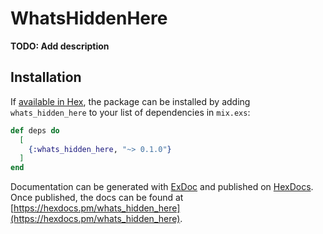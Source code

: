 # WhatsHiddenHere

**TODO: Add description**

## Installation

If [available in Hex](https://hex.pm/docs/publish), the package can be installed
by adding `whats_hidden_here` to your list of dependencies in `mix.exs`:

```elixir
def deps do
  [
    {:whats_hidden_here, "~> 0.1.0"}
  ]
end
```

Documentation can be generated with [ExDoc](https://github.com/elixir-lang/ex_doc)
and published on [HexDocs](https://hexdocs.pm). Once published, the docs can
be found at [https://hexdocs.pm/whats_hidden_here](https://hexdocs.pm/whats_hidden_here).

